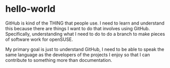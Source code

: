 # hello-world

GitHub is kind of the THING that people use. I need to learn and understand this because there are things I want to do that involves using GitHub. Specifically, understanding what I need to do to do a branch to make pieces of software work for openSUSE.

My primary goal is just to understand GitHub, I need to be able to speak the same language as the developers of the projects I enjoy so that I can contribute to something more than documentation.
